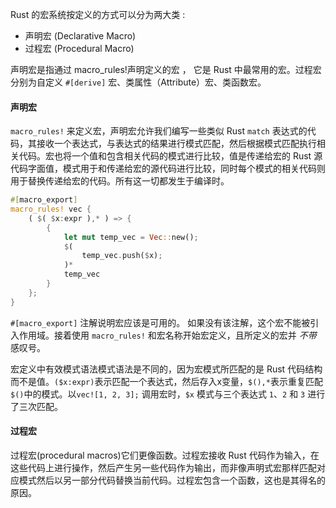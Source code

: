 Rust 的宏系统按定义的方式可以分为两大类 :

- 声明宏 (Declarative Macro)
- 过程宏 (Procedural Macro)

声明宏是指通过 macro_rules!声明定义的宏 ， 它是 Rust 中最常用的宏。过程宏分别为自定义 `#[derive]` 宏、类属性（Attribute）宏、类函数宏。

#### 声明宏

`macro_rules!` 来定义宏，声明宏允许我们编写一些类似 Rust `match` 表达式的代码，其接收一个表达式，与表达式的结果进行模式匹配，然后根据模式匹配执行相关代码。宏也将一个值和包含相关代码的模式进行比较，值是传递给宏的 Rust 源代码字面值，模式用于和传递给宏的源代码进行比较，同时每个模式的相关代码则用于替换传递给宏的代码。所有这一切都发生于编译时。

```rust
#[macro_export]
macro_rules! vec {
    ( $( $x:expr ),* ) => {
        {
            let mut temp_vec = Vec::new();
            $(
                temp_vec.push($x);
            )*
            temp_vec
        }
    };
}
```

`#[macro_export]` 注解说明宏应该是可用的。 如果没有该注解，这个宏不能被引入作用域。接着使用 `macro_rules!` 和宏名称开始宏定义，且所定义的宏并 *不带* 感叹号。

宏定义中有效模式语法模式语法是不同的，因为宏模式所匹配的是 Rust 代码结构而不是值。`($x:expr)`表示匹配一个表达式，然后存入x变量，`$(),*`表示重复匹配`$()`中的模式。以`vec![1, 2, 3];` 调用宏时，`$x` 模式与三个表达式 `1`、`2` 和 `3` 进行了三次匹配。

#### 过程宏

 过程宏(procedural macros)它们更像函数。过程宏接收 Rust 代码作为输入，在这些代码上进行操作，然后产生另一些代码作为输出，而非像声明式宏那样匹配对应模式然后以另一部分代码替换当前代码。过程宏包含一个函数，这也是其得名的原因。

